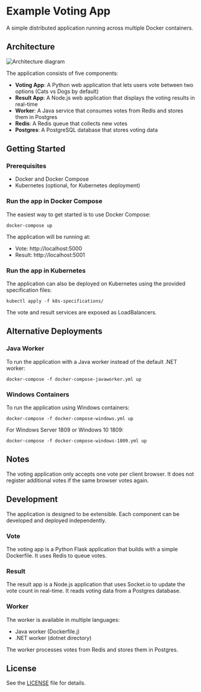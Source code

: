 # Example Voting App

A simple distributed application running across multiple Docker containers.

## Architecture

![Architecture diagram](architecture.png)

The application consists of five components:

- **Voting App**: A Python web application that lets users vote between two options (Cats vs Dogs by default)
- **Result App**: A Node.js web application that displays the voting results in real-time
- **Worker**: A Java service that consumes votes from Redis and stores them in Postgres
- **Redis**: A Redis queue that collects new votes
- **Postgres**: A PostgreSQL database that stores voting data

## Getting Started

### Prerequisites

- Docker and Docker Compose
- Kubernetes (optional, for Kubernetes deployment)

### Run the app in Docker Compose

The easiest way to get started is to use Docker Compose:

```
docker-compose up
```

The application will be running at:
- Vote: http://localhost:5000
- Result: http://localhost:5001

### Run the app in Kubernetes

The application can also be deployed on Kubernetes using the provided specification files:

```
kubectl apply -f k8s-specifications/
```

The vote and result services are exposed as LoadBalancers.

## Alternative Deployments

### Java Worker

To run the application with a Java worker instead of the default .NET worker:

```
docker-compose -f docker-compose-javaworker.yml up
```

### Windows Containers

To run the application using Windows containers:

```
docker-compose -f docker-compose-windows.yml up
```

For Windows Server 1809 or Windows 10 1809:

```
docker-compose -f docker-compose-windows-1809.yml up
```

## Notes

The voting application only accepts one vote per client browser. It does not register additional votes if the same browser votes again.

## Development

The application is designed to be extensible. Each component can be developed and deployed independently.

### Vote

The voting app is a Python Flask application that builds with a simple Dockerfile. It uses Redis to queue votes.

### Result

The result app is a Node.js application that uses Socket.io to update the vote count in real-time. It reads voting data from a Postgres database.

### Worker

The worker is available in multiple languages:
- Java worker (Dockerfile.j)
- .NET worker (dotnet directory)

The worker processes votes from Redis and stores them in Postgres.

## License

See the [LICENSE](LICENSE) file for details.